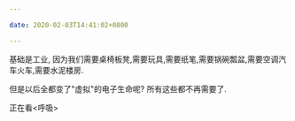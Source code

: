 ```yaml
---

date: 2020-02-03T14:41:02+0800

---
```


基础是工业, 因为我们需要桌椅板凳,需要玩具,需要纸笔,需要锅碗瓢盆,需要空调汽车火车,需要水泥楼房.

但是以后全都变了"虚拟"的电子生命呢? 所有这些都不再需要了.

正在看<呼吸>

